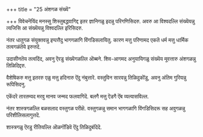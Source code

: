 +++
title = "25 अंशगळ संख्यॆ"

+++
विवेचनॆयिंद मनस्सु शिस्तुबद्धवागिद्द इतर ज्ञानिगळु इदन्नु परिगणिसिदरु. अवरु आ विश्वदल्लि संख्यॆयन्नु त्यजिसि आ संख्यॆयन्नु विश्वदल्लि इरिसिदरु.

नंतर धातुगळ संयुक्तवन्नु इप्पत्तैदु भागगळागि विंगडिसलायितु. कारण मत्तु परिणामद एकतॆ धर्म मत्तु धार्मिक तत्वगळंतॆये इरुत्तदॆ.

उदासीनतॆय तत्वदिंद, अवनु ऎरडु संख्यॆगळल्लि ऒब्बने. शिव-आगमद अनुयायिगळु संख्यॆय मूवत्तारु अंशगळन्नु तिळिदिद्दरु.

वैशेषिकरु मत्तु इतररु एळु मत्तु हदिनारु ऎंदु नंबुत्तारॆ. वस्तुविन सारवन्नु तिळिदुकॊंडु, अवनु अंतिम गुरियन्नु रूपिसिदनु.

एकॆंदरॆ तारतम्यद मरवु मानव जन्मद फलवागिदॆ. बलगै मत्तु ऎडगै ऎंब व्यत्यासविल्ल.

नंतर शास्त्रगळल्लि बळसलाद वस्तुगळ परीक्षॆ. वस्तुगळन्नु समान भागगळागि विंगडिसिदरू सह अवुगळन्नु परिशीलिसलागुत्तदॆ.

शास्त्रगळु ऎरडु रीतियल्लि ऒळगॊंडिवॆ ऎंदु तिळिदुबंदिदॆ.

